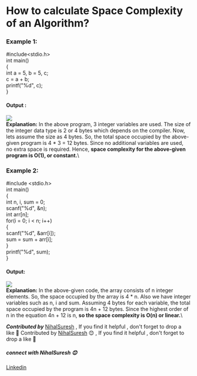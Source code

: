 # How to calculate Space Complexity of an Algorithm?
### Example 1:
#include<stdio.h>\
int main()\
{\
  int a = 5, b = 5, c;\
  c = a + b;\
  printf("%d", c);\
}
#### Output :
<img src="https://github.com/NihalSuresh007/DSA/blob/main/dsa-cp-1/Space%20Complexity/output1.png" alternate="input">\
**Explanation:** In the above program, 3 integer variables are used. The size of the integer data type is 2 or 4 bytes which depends on the compiler. Now, lets assume the size as 4 bytes. So, the total space occupied by the above-given program is 4 * 3 = 12 bytes. Since no additional variables are used, no extra space is required. Hence, **space complexity for the above-given program is O(1), or constant.**\

### Example 2:
#include <stdio.h>\
int main()\
{\
  int n, i, sum = 0;\
  scanf("%d", &n);\
  int arr[n];\
  for(i = 0; i < n; i++)\
  {\
    scanf("%d", &arr[i]);\
    sum = sum + arr[i];\
  }\
  printf("%d", sum);\
}
#### Output:
<img src="https://github.com/NihalSuresh007/DSA/blob/main/dsa-cp-1/Space%20Complexity/output2.png" alternate="input">\
**Explanation:** In the above-given code, the array consists of n integer elements. So, the space occupied by the array is 4 * n. Also we have integer variables such as n, i and sum. Assuming 4 bytes for each variable, the total space occupied by the program is 4n + 12 bytes. Since the highest order of n in the equation 4n + 12 is n, **so the space complexity is O(n) or linear.**\

***Contributed by*** [NihalSuresh](https://github.com/NihalSuresh007) , If you find it helpful , don't forget to drop a like 💖	Contributed by [NihalSuresh](https://github.com/NihalSuresh007) 😊 , If you find it helpful , don't forget to drop a like 💖
##### connect with NihalSuresh 😊	
[Linkedin](https://www.linkedin.com/in/nihal-s-b0535a191)

